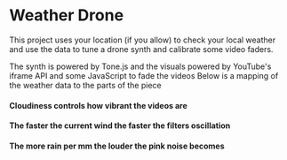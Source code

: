 # Weather Drone

This project uses your location (if you allow) to check your local weather and use the data to tune a drone synth and calibrate some video faders.

The synth is powered by Tone.js and the visuals powered by YouTube's iframe API and some JavaScript to fade the videos
Below is a mapping of the weather data to the parts of the piece

#### Cloudiness controls how vibrant the videos are

#### The faster the current wind the faster the filters oscillation

#### The more rain per mm the louder the pink noise becomes

